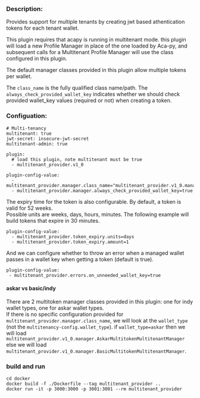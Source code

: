 ### Description:

Provides support for multiple tenants by creating jwt based athentication tokens for each tenant wallet.

This plugin requires that acapy is running in multitenant mode. this plugin will load a new Profile Manager in place of the one loaded by Aca-py, and subsequent calls for a Multitenant Profile Manager will use the class configured in this plugin.

The default manager classes provided in this plugin allow multiple tokens per wallet.

The `class_name` is the fully qualified class name/path.
The `always_check_provided_wallet_key` indicates whether we should check provided wallet_key values (required or not) when creating a token.

### Configuation:

```
# Multi-tenancy
multitenant: true
jwt-secret: insecure-jwt-secret
multitenant-admin: true

plugin:
  # load this plugin, note multitenant must be true
  - multitenant_provider.v1_0

plugin-config-value:
  - multitenant_provider.manager.class_name="multitenant_provider.v1_0.manager.BasicMultitokenMultitenantManager"
  - multitenant_provider.manager.always_check_provided_wallet_key=true
```

The expiry time for the token is also configurable. By default, a token is valid for 52 weeks.  
Possible units are weeks, days, hours, minutes. The following example will build tokens that expire in 30 minutes.

```
plugin-config-value:
  - multitenant_provider.token_expiry.units=days
  - multitenant_provider.token_expiry.amount=1
```

And we can configure whether to throw an error when a managed wallet passes in a wallet key when getting a token (default is true).

```
plugin-config-value:
 - multitenant_provider.errors.on_unneeded_wallet_key=true
```

#### askar vs basic/indy

There are 2 multitoken manager classes provided in this plugin: one for indy wallet types, one for askar wallet types.  
If there is no specific configuration provided for `multitenant_provider.manager.class_name`, we will look at the `wallet_type` (not the `multitenancy-config.wallet_type`). if `wallet_type=askar` then we will load `multitenant_provider.v1_0.manager.AskarMultitokenMultitenantManager` else we will load `multitenant_provider.v1_0.manager.BasicMultitokenMultitenantManager`.

### build and run

```
cd docker
docker build -f ./Dockerfile --tag multitenant_provider ..
docker run -it -p 3000:3000 -p 3001:3001 --rm multitenant_provider
```

